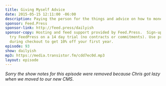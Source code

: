 ```yaml
---
title: Giving Myself Advice
date: 2015-05-15 12:11:00 -06:00
description: Paying the person for the things and advice on how to monetize your mattress.
sponsor: Feed.Press
sponsor-link: http://feed.press/dailyish
sponsor-copy: Hosting and feed support provided by Feed.Press.  Sign-up today and
  try FeedPress on a 14 day trial (no contracts or commitments). Use promo code "dailyish"
  during checkout to get 10% off your first year.
episode: 93
show: dailyish
mp3: https://media.transistor.fm/cdd7ec0d.mp3
layout: episode
---
```


<em>Sorry the show notes for this episode were removed because Chris got lazy when we moved to our new CMS</em>.
